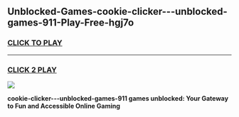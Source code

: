 
## Unblocked-Games-cookie-clicker---unblocked-games-911-Play-Free-hgj7o
<h3>
<a href="https://premium76.site?title=cookie-clicker---unblocked-games-911&ref=21A">CLICK TO PLAY</a></h3>
<hr>

<h3>
<a href="https://premium76.site?title=cookie-clicker---unblocked-games-911&ref=21A">CLICK 2 PLAY</a>
  
</h3>

<a href="https://premium76.site?title=cookie-clicker---unblocked-games-911&ref=21A"><img src="https://clearcache.store/games.png"></a>


**cookie-clicker---unblocked-games-911 games unblocked: Your Gateway to Fun and Accessible Online Gaming**
